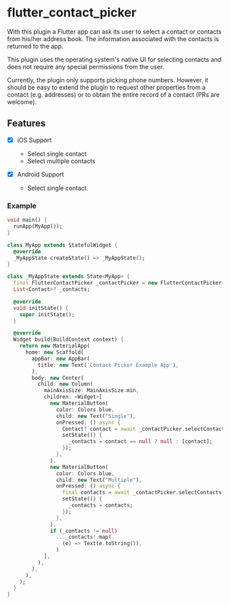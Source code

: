 # flutter_contact_picker

With this plugin a Flutter app can ask its user to select a contact or contacts from his/her address book. The information associated with the contacts is returned to the app.

This plugin uses the operating system's native UI for selecting contacts and does not require any special permissions from the user.

Currently, the plugin only supports picking phone numbers. However, it should be easy to extend the plugin to request other properties from a contact (e.g. addresses) or to obtain the entire record of a contact (PRs are welcome).

## Features

- [x] iOS Support

  - Select single contact
  - Select multiple contacts

- [x] Android Support
  - Select single contact

### Example

```dart
void main() {
  runApp(MyApp());
}

class MyApp extends StatefulWidget {
  @override
  _MyAppState createState() => _MyAppState();
}

class _MyAppState extends State<MyApp> {
  final FlutterContactPicker _contactPicker = new FlutterContactPicker();
  List<Contact>? _contacts;

  @override
  void initState() {
    super.initState();
  }

  @override
  Widget build(BuildContext context) {
    return new MaterialApp(
      home: new Scaffold(
        appBar: new AppBar(
          title: new Text('Contact Picker Example App'),
        ),
        body: new Center(
          child: new Column(
            mainAxisSize: MainAxisSize.min,
            children: <Widget>[
              new MaterialButton(
                color: Colors.blue,
                child: new Text("Single"),
                onPressed: () async {
                  Contact? contact = await _contactPicker.selectContact();
                  setState(() {
                    _contacts = contact == null ? null : [contact];
                  });
                },
              ),
              new MaterialButton(
                color: Colors.blue,
                child: new Text("Multiple"),
                onPressed: () async {
                  final contacts = await _contactPicker.selectContacts();
                  setState(() {
                    _contacts = contacts;
                  });
                },
              ),
              if (_contacts != null)
                ..._contacts!.map(
                  (e) => Text(e.toString()),
                )
            ],
          ),
        ),
      ),
    );
  }
}

```
